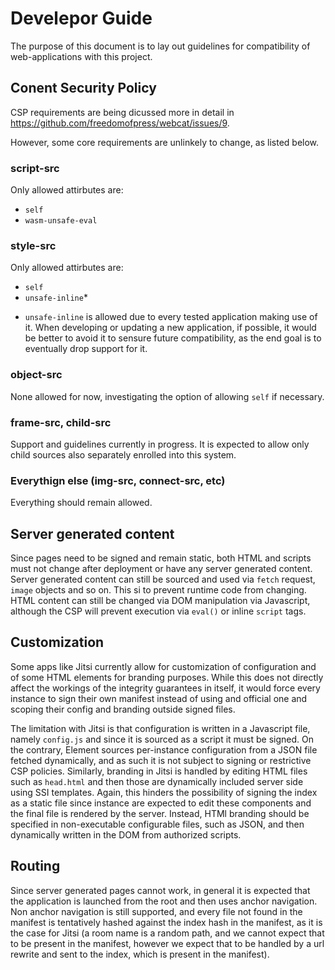 # Develepor Guide
The purpose of this document is to lay out guidelines for compatibility of web-applications with this project.

## Conent Security Policy
CSP requirements are being dicussed more in detail in https://github.com/freedomofpress/webcat/issues/9.

However, some core requirements are unlinkely to change, as listed below.

### script-src
Only allowed attirbutes are:
 - `self`
 - `wasm-unsafe-eval`

### style-src
Only allowed attirbutes are:
 - `self`
 - `unsafe-inline`*

* `unsafe-inline` is allowed due to every tested application making use of it. When developing or updating a new application, if possible, it would be better to avoid it to sensure future compatibility, as the end goal is to eventually drop support for it.

### object-src
None allowed for now, investigating the option of allowing `self` if necessary.

### frame-src, child-src
Support and guidelines currently in progress. It is expected to allow only child sources also separately enrolled into this system.

### Everythign else (img-src, connect-src, etc)
Everything should remain allowed.

## Server generated content
Since pages need to be signed and remain static, both HTML and scripts must not change after deployment or have any server generated content. Server generated content can still be sourced and used via `fetch` request, `image` objects and so on. This si to prevent runtime code from changing.
HTML content can still be changed via DOM manipulation via Javascript, although the CSP will prevent execution via `eval()` or inline `script` tags.

## Customization
Some apps like Jitsi currently allow for customization of configuration and of some HTML elements for branding purposes. While this does not directly affect the workings of the integrity guarantees in itself, it would force every instance to sign their own manifest instead of using and official one and scoping their config and branding outside signed files.

The limitation with Jitsi is that configuration is written in a Javascript file, namely `config.js` and since it is sourced as a script it must be signed. On the contrary, Element sources per-instance configuration from a JSON file fetched dynamically, and as such it is not subject to signing or restrictive CSP policies.
Similarly, branding in Jitsi is handled by editing HTML files such as `head.html` and then those are dynamically included server side using SSI templates. Again, this hinders the possibility of signing the index as a static file since instance are expected to edit these components and the final file is rendered by the server. Instead, HTMl branding should be specified in non-executable configurable files, such as JSON, and then dynamically written in the DOM from authorized scripts.

## Routing
Since server generated pages cannot work, in general it is expected that the application is launched from the root and then uses anchor navigation. Non anchor navigation is still supported, and every file not found in the manifest is tentatively hashed against the index hash in the manifest, as it is the case for Jitsi (a room name is a random path, and we cannot expect that to be present in the manifest, however we expect that to be handled by a url rewrite and sent to the index, which is present in the manifest).
